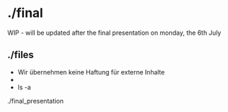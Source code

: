 <style>a {text-decoration: none;}</style>
# ./final

WIP - will be updated after the final presentation on monday, the 6th July

## ./files 
* Wir übernehmen keine Haftung für externe Inhalte
* 
* ls -a  

[./final_presentation](../wip/)  